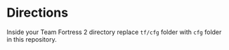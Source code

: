 # Directions
Inside your Team Fortress 2 directory replace `tf/cfg` folder with `cfg` folder in this repository.
